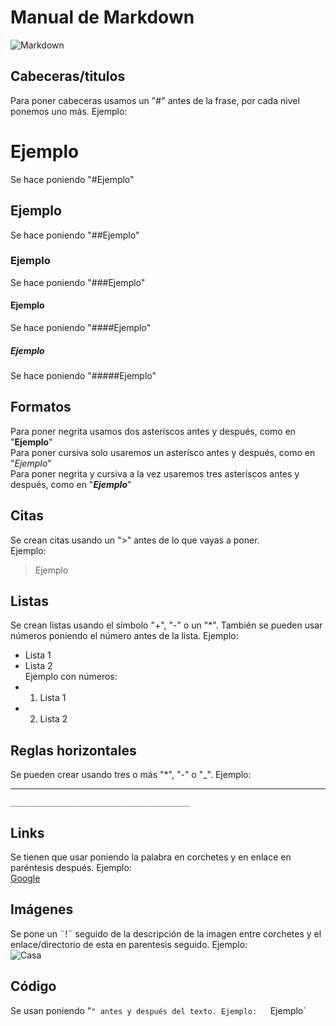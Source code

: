 # Manual de Markdown
![Markdown](https://static1.howtogeekimages.com/wordpress/wp-content/uploads/2019/12/markdown-logo-on-a-blue-background.png)
## Cabeceras/titulos
Para poner cabeceras usamos un "#" antes de la frase, por cada nivel ponemos uno más.
Ejemplo:
# Ejemplo
Se hace poniendo "#Ejemplo"
## Ejemplo
Se hace poniendo "##Ejemplo"
### Ejemplo
Se hace poniendo "###Ejemplo"
#### Ejemplo
Se hace poniendo "####Ejemplo"
##### Ejemplo
Se hace poniendo "#####Ejemplo"

## Formatos
Para poner negrita usamos dos asteríscos antes y después, como en "**Ejemplo**"   
Para poner cursiva solo usaremos un asterísco antes y después, como en "*Ejemplo*"   
Para poner negrita y cursiva a la vez usaremos tres asteríscos antes y después, como en "***Ejemplo***"   

## Citas
Se crean citas usando un ">" antes de lo que vayas a poner.  
Ejemplo:
> Ejemplo

## Listas
Se crean listas usando el símbolo "+", "-" o un "*". También se pueden usar números poniendo el número antes de la lista.
Ejemplo:
+ Lista 1
+ Lista 2  
Ejemplo con números:  
+ 1. Lista 1
+ 2. Lista 2

## Reglas horizontales
Se pueden crear usando tres o más "*", "-" o "_". Ejemplo:
________________________________________
`________________________________________`

## Links
Se tienen que usar poniendo la palabra en corchetes y en enlace en paréntesis después. Ejemplo:  
 [Google](https://google.com)

## Imágenes
Se pone un ¨!¨ seguido de la descripción de la imagen entre corchetes y el enlace/directorio de esta en parentesis seguido. Ejemplo:  
![Casa](https://st3.idealista.com/news/archivos/styles/fullwidth_xl/public/2021-10/aryon.jpg?VersionId=c.E5sjXJrfERZBFIorL3Hb.UEgbJVtaq&itok=uTjYqXuY)

## Código
Se usan poniendo "`" antes y después del texto. Ejemplo:  
`Ejemplo`
